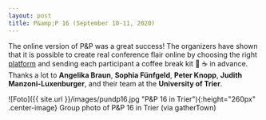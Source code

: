 ```yaml
---
layout: post
title: P&amp;P 16 (September 10-11, 2020)
---
```


The online version of P&amp;P was a great success! The organizers have shown that it is possible to create real conference flair online 
by choosing the right <a href="https://gather.town/" target="_blank" rel="noopener">platform</a> and sending each participant a coffee break kit &#127850; &#9749; in advance.
Thanks a lot to <strong>Angelika Braun</strong>, <strong>Sophia Fünfgeld</strong>, <strong>Peter Knopp</strong>, <strong>Judith Manzoni-Luxenburger</strong>,
and their team at the <strong>University of Trier</strong>.

![Foto]({{ site.url }}/images/pundp16.jpg "P&P 16 in Trier"){:height="260px" .center-image}
Group photo of P&amp;P 16 in Trier (via gatherTown)
